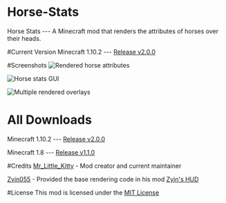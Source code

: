 # Horse-Stats
Horse Stats --- A Minecraft mod that renders the attributes of horses over their heads.

#Current Version
Minecraft 1.10.2 --- [Release v2.0.0](https://github.com/MrLittleKitty/Horse-Stats/releases/tag/v2.0.0)

#Screenshots
![Rendered horse attributes](http://i.imgur.com/yRnxAaD.png)

![Horse stats GUI](http://imgur.com/taLc0N1.png)

![Multiple rendered overlays](http://imgur.com/OUaaVQr.png)


# All Downloads

Minecraft 1.10.2 --- [Release v2.0.0](https://github.com/MrLittleKitty/Horse-Stats/releases/tag/v2.0.0)

Minecraft 1.8 --- [Release v1.1.0](https://github.com/MrLittleKitty/Horse-Stats/releases/tag/v1.1.0)


#Credits
[Mr_Little_Kitty](https://github.com/MrLittleKitty) - Mod creator and current maintainer

[Zyin055](https://github.com/Zyin055) - Provided the base rendering code in his mod [Zyin's HUD](https://github.com/Zyin055/zyinhud)

#License
This mod is licensed under the [MIT License](https://github.com/MrLittleKitty/Horse-Stats/blob/master/LICENSE.txt)